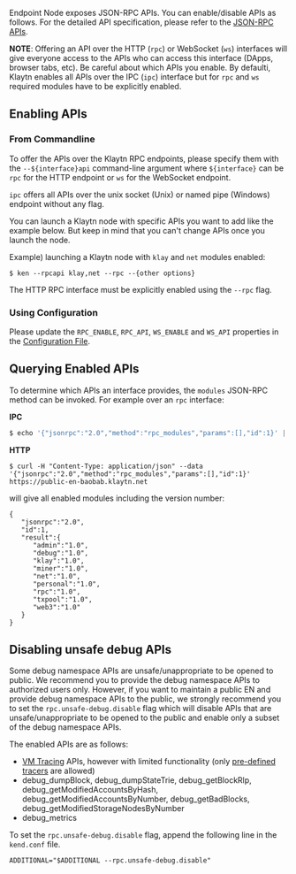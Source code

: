 Endpoint Node exposes JSON-RPC APIs. You can enable/disable APIs as follows. For the detailed API specification, please refer to the [JSON-RPC APIs](../../../dapp/json-rpc/README.md).

**NOTE**: Offering an API over the HTTP (`rpc`) or WebSocket (`ws`) interfaces will give everyone
access to the APIs who can access this interface (DApps, browser tabs, etc). Be careful about which APIs
you enable. By defaulti, Klaytn enables all APIs over the IPC (`ipc`) interface but for `rpc` and `ws` required modules have to be explicitly enabled.

## Enabling APIs  <a id="enabling-apis"></a>

### From Commandline <a id="from-commandline"></a>

To offer the APIs over the Klaytn RPC endpoints, please specify them with the `--${interface}api`
command-line argument where `${interface}` can be `rpc` for the HTTP endpoint or `ws` for the WebSocket endpoint.

`ipc` offers all APIs over the unix socket (Unix) or named pipe (Windows) endpoint without any flag.

You can launch a Klaytn node with specific APIs you want to add like the example below. But keep in mind that you can't change APIs once you launch the node.

Example) launching a Klaytn node with `klay` and `net` modules enabled:

```shell
$ ken --rpcapi klay,net --rpc --{other options}
```

The HTTP RPC interface must be explicitly enabled using the `--rpc` flag.

### Using Configuration <a id="using-configuration"></a>

Please update the `RPC_ENABLE`, `RPC_API`, `WS_ENABLE` and  `WS_API` properties in the [Configuration File](../../../operation-guide/configuration.md).

## Querying Enabled APIs <a id="querying-enabled-apis"></a>

To determine which APIs an interface provides, the `modules` JSON-RPC method can be invoked. For
example over an `rpc` interface:

**IPC**

```javascript
$ echo '{"jsonrpc":"2.0","method":"rpc_modules","params":[],"id":1}' | nc -U klay.ipc
```

**HTTP**

```shell
$ curl -H "Content-Type: application/json" --data '{"jsonrpc":"2.0","method":"rpc_modules","params":[],"id":1}' https://public-en-baobab.klaytn.net
```

will give all enabled modules including the version number:

```
{
   "jsonrpc":"2.0",
   "id":1,
   "result":{
      "admin":"1.0",
      "debug":"1.0",
      "klay":"1.0",
      "miner":"1.0",
      "net":"1.0",
      "personal":"1.0",
      "rpc":"1.0",
      "txpool":"1.0",
      "web3":"1.0"
   }
}
```

## Disabling unsafe debug APIs <a id="disabling-unsafe-debug-apis"></a>

Some debug namespace APIs are unsafe/unappropriate to be opened to public.
We recommend you to provide the debug namespace APIs to authorized users only.
However, if you want to maintain a public EN and provide debug namespace APIs to the public,
we strongly recommend you to set the `rpc.unsafe-debug.disable` flag which will disable APIs
that are unsafe/unappropriate to be opened to the public and enable only a subset of the debug namespace APIs.

The enabled APIs are as follows:

- [VM Tracing](../../../dapp/json-rpc/api-references/debug/tracing.md) APIs, however with limited functionality (only [pre-defined tracers](../../../dapp/json-rpc/api-references/debug/tracing.md#tracing-options) are allowed)
- debug_dumpBlock, debug_dumpStateTrie, debug_getBlockRlp, debug_getModifiedAccountsByHash, debug_getModifiedAccountsByNumber, debug_getBadBlocks, debug_getModifiedStorageNodesByNumber
- debug_metrics

To set the `rpc.unsafe-debug.disable` flag, append the following line in the `kend.conf` file.

```
ADDITIONAL="$ADDITIONAL --rpc.unsafe-debug.disable"
```
